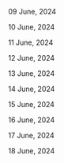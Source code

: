 09 June, 2024

10 June, 2024

11 June, 2024

12 June, 2024

13 June, 2024

14 June, 2024

15 June, 2024

16 June, 2024

17 June, 2024

18 June, 2024